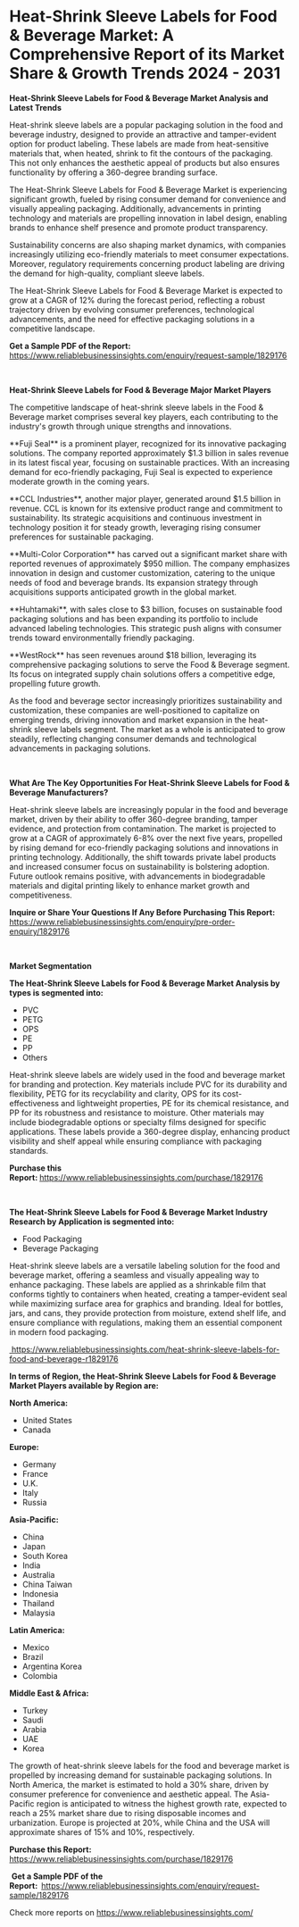 <p><h1>Heat-Shrink Sleeve Labels for Food & Beverage Market: A Comprehensive Report of its Market Share & Growth Trends 2024 - 2031</h1></p><p><strong>Heat-Shrink Sleeve Labels for Food & Beverage Market Analysis and Latest Trends</strong></p>
<p><p>Heat-shrink sleeve labels are a popular packaging solution in the food and beverage industry, designed to provide an attractive and tamper-evident option for product labeling. These labels are made from heat-sensitive materials that, when heated, shrink to fit the contours of the packaging. This not only enhances the aesthetic appeal of products but also ensures functionality by offering a 360-degree branding surface.</p><p>The Heat-Shrink Sleeve Labels for Food & Beverage Market is experiencing significant growth, fueled by rising consumer demand for convenience and visually appealing packaging. Additionally, advancements in printing technology and materials are propelling innovation in label design, enabling brands to enhance shelf presence and promote product transparency.</p><p>Sustainability concerns are also shaping market dynamics, with companies increasingly utilizing eco-friendly materials to meet consumer expectations. Moreover, regulatory requirements concerning product labeling are driving the demand for high-quality, compliant sleeve labels.</p><p>The Heat-Shrink Sleeve Labels for Food & Beverage Market is expected to grow at a CAGR of 12% during the forecast period, reflecting a robust trajectory driven by evolving consumer preferences, technological advancements, and the need for effective packaging solutions in a competitive landscape.</p></p>
<p><strong>Get a Sample PDF of the Report:&nbsp;</strong> <a href="https://www.reliablebusinessinsights.com/enquiry/request-sample/1829176?utm_campaign=1873&utm_medium=2&utm_source=Github&utm_content=ia&utm_term=30122024&utm_id=heat-shrink-sleeve-labels-for-food-beverage">https://www.reliablebusinessinsights.com/enquiry/request-sample/1829176</a></p>
<p>&nbsp;</p>
<p><strong>Heat-Shrink Sleeve Labels for Food & Beverage Major Market Players</strong></p>
<p><p>The competitive landscape of heat-shrink sleeve labels in the Food & Beverage market comprises several key players, each contributing to the industry's growth through unique strengths and innovations.</p><p>**Fuji Seal** is a prominent player, recognized for its innovative packaging solutions. The company reported approximately $1.3 billion in sales revenue in its latest fiscal year, focusing on sustainable practices. With an increasing demand for eco-friendly packaging, Fuji Seal is expected to experience moderate growth in the coming years.</p><p>**CCL Industries**, another major player, generated around $1.5 billion in revenue. CCL is known for its extensive product range and commitment to sustainability. Its strategic acquisitions and continuous investment in technology position it for steady growth, leveraging rising consumer preferences for sustainable packaging.</p><p>**Multi-Color Corporation** has carved out a significant market share with reported revenues of approximately $950 million. The company emphasizes innovation in design and customer customization, catering to the unique needs of food and beverage brands. Its expansion strategy through acquisitions supports anticipated growth in the global market.</p><p>**Huhtamaki**, with sales close to $3 billion, focuses on sustainable food packaging solutions and has been expanding its portfolio to include advanced labeling technologies. This strategic push aligns with consumer trends toward environmentally friendly packaging.</p><p>**WestRock** has seen revenues around $18 billion, leveraging its comprehensive packaging solutions to serve the Food & Beverage segment. Its focus on integrated supply chain solutions offers a competitive edge, propelling future growth.</p><p>As the food and beverage sector increasingly prioritizes sustainability and customization, these companies are well-positioned to capitalize on emerging trends, driving innovation and market expansion in the heat-shrink sleeve labels segment. The market as a whole is anticipated to grow steadily, reflecting changing consumer demands and technological advancements in packaging solutions.</p></p>
<p>&nbsp;</p>
<p><strong>What Are The Key Opportunities For Heat-Shrink Sleeve Labels for Food & Beverage Manufacturers?</strong></p>
<p><p>Heat-shrink sleeve labels are increasingly popular in the food and beverage market, driven by their ability to offer 360-degree branding, tamper evidence, and protection from contamination. The market is projected to grow at a CAGR of approximately 6-8% over the next five years, propelled by rising demand for eco-friendly packaging solutions and innovations in printing technology. Additionally, the shift towards private label products and increased consumer focus on sustainability is bolstering adoption. Future outlook remains positive, with advancements in biodegradable materials and digital printing likely to enhance market growth and competitiveness.</p></p>
<p><strong>Inquire or Share Your Questions If Any Before Purchasing This Report:</strong> <a href="https://www.reliablebusinessinsights.com/enquiry/pre-order-enquiry/1829176?utm_campaign=1873&utm_medium=2&utm_source=Github&utm_content=ia&utm_term=30122024&utm_id=heat-shrink-sleeve-labels-for-food-beverage">https://www.reliablebusinessinsights.com/enquiry/pre-order-enquiry/1829176</a></p>
<p>&nbsp;</p>
<p><strong>Market Segmentation</strong></p>
<p><strong>The Heat-Shrink Sleeve Labels for Food & Beverage Market Analysis by types is segmented into:</strong></p>
<p><ul><li>PVC</li><li>PETG</li><li>OPS</li><li>PE</li><li>PP</li><li>Others</li></ul></p>
<p><p>Heat-shrink sleeve labels are widely used in the food and beverage market for branding and protection. Key materials include PVC for its durability and flexibility, PETG for its recyclability and clarity, OPS for its cost-effectiveness and lightweight properties, PE for its chemical resistance, and PP for its robustness and resistance to moisture. Other materials may include biodegradable options or specialty films designed for specific applications. These labels provide a 360-degree display, enhancing product visibility and shelf appeal while ensuring compliance with packaging standards.</p></p>
<p><strong>Purchase this Report:&nbsp;</strong><a href="https://www.reliablebusinessinsights.com/purchase/1829176?utm_campaign=1873&utm_medium=2&utm_source=Github&utm_content=ia&utm_term=30122024&utm_id=heat-shrink-sleeve-labels-for-food-beverage">https://www.reliablebusinessinsights.com/purchase/1829176</a></p>
<p>&nbsp;</p>
<p><strong>The Heat-Shrink Sleeve Labels for Food & Beverage Market Industry Research by Application is segmented into:</strong></p>
<p><ul><li>Food Packaging</li><li>Beverage Packaging</li></ul></p>
<p><p>Heat-shrink sleeve labels are a versatile labeling solution for the food and beverage market, offering a seamless and visually appealing way to enhance packaging. These labels are applied as a shrinkable film that conforms tightly to containers when heated, creating a tamper-evident seal while maximizing surface area for graphics and branding. Ideal for bottles, jars, and cans, they provide protection from moisture, extend shelf life, and ensure compliance with regulations, making them an essential component in modern food packaging.</p></p>
<p><a href="https://www.reliablebusinessinsights.com/heat-shrink-sleeve-labels-for-food-and-beverage-r1829176?utm_campaign=1873&utm_medium=2&utm_source=Github&utm_content=ia&utm_term=30122024&utm_id=heat-shrink-sleeve-labels-for-food-beverage">&nbsp;https://www.reliablebusinessinsights.com/heat-shrink-sleeve-labels-for-food-and-beverage-r1829176</a></p>
<p><strong>In terms of Region, the Heat-Shrink Sleeve Labels for Food & Beverage Market Players available by Region are:</strong></p>
<p>
    <p> <strong> North America: </strong>
        <ul>
            <li>United States</li>
            <li>Canada</li>
        </ul>
        </p> 
    <p> <strong> Europe: </strong>
        <ul>
            <li>Germany</li>
            <li>France</li>
            <li>U.K.</li>
            <li>Italy</li>
            <li>Russia</li>
        </ul>
        </p> 
    <p> <strong> Asia-Pacific: </strong>
        <ul>
            <li>China</li>
            <li>Japan</li>
            <li>South Korea</li>
            <li>India</li>
            <li>Australia</li>
            <li>China Taiwan</li>
            <li>Indonesia</li>
            <li>Thailand</li>
            <li>Malaysia</li>
        </ul>
        </p> 
    <p> <strong> Latin America: </strong>
        <ul>
            <li>Mexico</li>
            <li>Brazil</li>
            <li>Argentina Korea</li>
            <li>Colombia</li>
        </ul>
        </p> 
    <p> <strong> Middle East & Africa: </strong>
        <ul>
            <li>Turkey</li>
            <li>Saudi</li>
            <li>Arabia</li>
            <li>UAE</li>
            <li>Korea</li>
        </ul>
    </p>
    </p>
<p><p>The growth of heat-shrink sleeve labels for the food and beverage market is propelled by increasing demand for sustainable packaging solutions. In North America, the market is estimated to hold a 30% share, driven by consumer preference for convenience and aesthetic appeal. The Asia-Pacific region is anticipated to witness the highest growth rate, expected to reach a 25% market share due to rising disposable incomes and urbanization. Europe is projected at 20%, while China and the USA will approximate shares of 15% and 10%, respectively.</p></p>
<p><strong>Purchase this Report: </strong><a href="https://www.reliablebusinessinsights.com/purchase/1829176?utm_campaign=1873&utm_medium=2&utm_source=Github&utm_content=ia&utm_term=30122024&utm_id=heat-shrink-sleeve-labels-for-food-beverage">https://www.reliablebusinessinsights.com/purchase/1829176</a></p>
<p>&nbsp;<strong>Get a Sample PDF of the Report:&nbsp;&nbsp;</strong><a href="https://www.reliablebusinessinsights.com/enquiry/request-sample/1829176?utm_campaign=1873&utm_medium=2&utm_source=Github&utm_content=ia&utm_term=30122024&utm_id=heat-shrink-sleeve-labels-for-food-beverage">https://www.reliablebusinessinsights.com/enquiry/request-sample/1829176</a></p>
<p><strong></strong></p>
<p>Check more reports on <a href="https://www.reliablebusinessinsights.com/?utm_campaign=1873&utm_medium=2&utm_source=Github&utm_content=ia&utm_term=30122024&utm_id=heat-shrink-sleeve-labels-for-food-beverage">https://www.reliablebusinessinsights.com/</a></p>